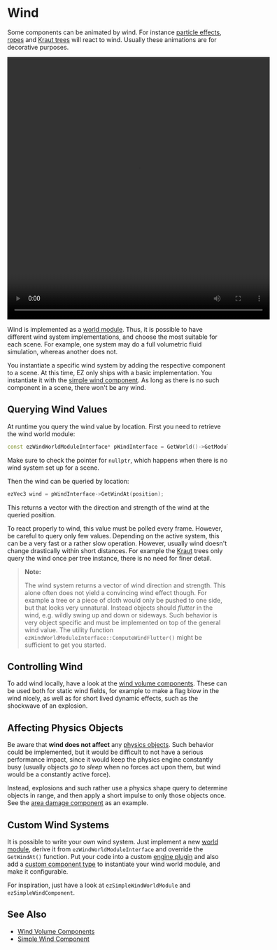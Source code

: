 # Wind

Some components can be animated by wind. For instance [particle effects](../particle-effects/particle-effects-overview.md), [ropes](../ropes/fake-rope-component.md) and [Kraut trees](../../terrain/kraut-overview.md) will react to wind. Usually these animations are for decorative purposes.

<video src="../media/wind-cone.webm" width="600" height="600" autoplay loop></video>

Wind is implemented as a [world module](../../runtime/world/world-modules.md). Thus, it is possible to have different wind system implementations, and choose the most suitable for each scene. For example, one system may do a full volumetric fluid simulation, whereas another does not.

You instantiate a specific wind system by adding the respective component to a scene. At this time, EZ only ships with a basic implementation. You instantiate it with the [simple wind component](simple-wind-component.md). As long as there is no such component in a scene, there won't be any wind.

## Querying Wind Values

At runtime you query the wind value by location. First you need to retrieve the wind world module:

```cpp
const ezWindWorldModuleInterface* pWindInterface = GetWorld()->GetModuleReadOnly<ezWindWorldModuleInterface>();
```

Make sure to check the pointer for `nullptr`, which happens when there is no wind system set up for a scene.

Then the wind can be queried by location:

```cpp
ezVec3 wind = pWindInterface->GetWindAt(position);
```

This returns a vector with the direction and strength of the wind at the queried position.

To react properly to wind, this value must be polled every frame. However, be careful to query only few values. Depending on the active system, this can be a very fast or a rather slow operation. However, usually wind doesn't change drastically within short distances. For example the [Kraut](../../terrain/kraut-overview.md) trees only query the wind once per tree instance, there is no need for finer detail.

> **Note:**
> 
> The wind system returns a vector of wind direction and strength. This alone often does not yield a convincing wind effect though. For example a tree or a piece of cloth would only be pushed to one side, but that looks very unnatural. Instead objects should *flutter* in the wind, e.g. wildly swing up and down or sideways. Such behavior is very object specific and must be implemented on top of the general wind value. The utility function `ezWindWorldModuleInterface::ComputeWindFlutter()` might be sufficient to get you started.

## Controlling Wind

To add wind locally, have a look at the [wind volume components](wind-volume-components.md). These can be used both for static wind fields, for example to make a flag blow in the wind nicely, as well as for short lived dynamic effects, such as the shockwave of an explosion.

## Affecting Physics Objects

Be aware that **wind does not affect** any [physics objects](../../physics/jolt/actors/jolt-dynamic-actor-component.md). Such behavior could be implemented, but it would be difficult to not have a serious performance impact, since it would keep the physics engine constantly busy (usually objects *go to sleep* when no forces act upon them, but wind would be a constantly active force).

Instead, explosions and such rather use a physics shape query to determine objects in range, and then apply a short impulse to only those objects once. See the [area damage component](../../gameplay/area-damage-component.md) as an example.

## Custom Wind Systems

It is possible to write your own wind system. Just implement a new [world module](../../runtime/world/world-modules.md), derive it from `ezWindWorldModuleInterface` and override the `GetWindAt()` function. Put your code into a custom [engine plugin](../../custom-code/cpp/engine-plugins.md) and also add a [custom component type](../../custom-code/cpp/custom-cpp-component.md) to instantiate your wind world module, and make it configurable.

For inspiration, just have a look at `ezSimpleWindWorldModule` and `ezSimpleWindComponent`.

## See Also

* [Wind Volume Components](wind-volume-components.md)
* [Simple Wind Component](simple-wind-component.md)

